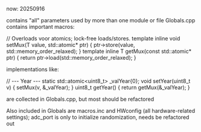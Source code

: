 now: 20250916

contains "all" parameters used by more than one module or file
Globals.cpp contains important macros:

// Overloads voor atomics; lock-free loads/stores.
template <typename T>
inline void setMux(T value, std::atomic<T>* ptr) {
    ptr->store(value, std::memory_order_relaxed);
}
template <typename T>
inline T getMux(const std::atomic<T>* ptr) {
    return ptr->load(std::memory_order_relaxed);
}

implementations like:

// --- Year ---
static std::atomic<uint8_t> _valYear{0};
void     setYear(uint8_t v) { setMux(v, &_valYear); }
uint8_t  getYear()          { return getMux(&_valYear); }

are collected in Globals.cpp, but most should be refactored 

Also included in Globals are macros.inc and HWconfig (all hardware-related settings);
adc_port is only to initialize randomization, needs be refactored out
